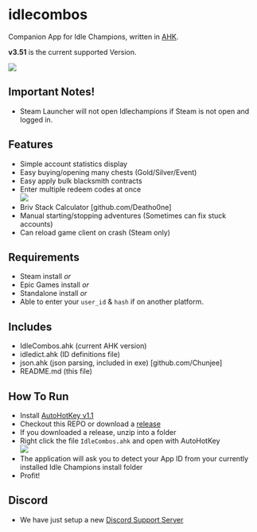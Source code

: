 # idlecombos

Companion App for Idle Champions, written in [AHK](https://www.autohotkey.com/).

**v3.51** is the current supported Version.

<img src="https://i.imgur.com/LoeTt9r.png">

## Important Notes!
 - Steam Launcher will not open Idlechampions if Steam is not open and logged in.
## Features
- Simple account statistics display
- Easy buying/opening many chests (Gold/Silver/Event)
- Easy apply bulk blacksmith contracts
- Enter multiple redeem codes at once</br><img src=https://i.imgur.com/vwqDR4U.png>
- Briv Stack Calculator [github.com/Deatho0ne]
- Manual starting/stopping adventures (Sometimes can fix stuck accounts)
- Can reload game client on crash (Steam only)
## Requirements
- Steam install _or_
- Epic Games install _or_
- Standalone install _or_
- Able to enter your `user_id` & `hash` if on another platform.
## Includes
- IdleCombos.ahk (current AHK version)
- idledict.ahk (ID definitions file)
- json.ahk (json parsing, included in exe) [github.com/Chunjee]
- README.md (this file)
## How To Run
- Install [AutoHotKey v1.1](https://www.autohotkey.com/download/ahk-install.exe)
- Checkout this REPO or download a [release](https://github.com/djravine/idlecombos/releases)
- If you downloaded a release, unzip into a folder
- Right click the file `IdleCombos.ahk` and open with AutoHotKey</br><img src=https://i.imgur.com/UFWxScW.png>
- The application will ask you to detect your App ID from your currently installed Idle Champions install folder
- Profit!
## Discord
- We have just setup a new [Discord Support Server](https://discord.gg/wFtrGqd3ZQ)